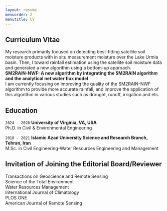 ```yaml
---
layout: resume
menuorder: 2
menutitle: CV
---
```

## Curriculum Vitae
My research primarily focused on detecting best-fitting satellite soil moisture products with in situ measurement moisture over the Lake Urmia basin. Then, I toward rainfall estimation using the satellite soil moisture data and generated a new algorithm using a bottom-up approach.  <br/>
__SM2RAIN-NWF: A new algorithm by integrating the SM2RAIN algorithm and the analytical net water flux model__  <br/>
I am currently focusing on improving the quality of the SM2RAIN-NWF algorithm to provide more accurate rainfall, and improve the application of this algorithm in various studies such as drought, runoff, irrigation and etc.  <br/>

## Education

`2024 - 2028`
__University of Virginia, VA, USA__ <br/>
Ph.D. in Civil & Environmental Engineering

`2018 - 2021`
__Islamic Azad University Science and Research Branch, Tehran, Iran__ <br/>
M.Sc. in Civil Engineering-Water Resources Engineering and Management

## Invitation of Joining the Editorial Board/Reviewer 

Transactions on Geoscience and Remote Sensing <br/>
Science of the Total Environment <br/>
Water Resources Management <br/>
International Journal of Climatology <br/>
PLOS ONE<br/>
American Journal of Remote Sensing<br/>

<!-- ### Footer

Last updated: May 2013 -->


